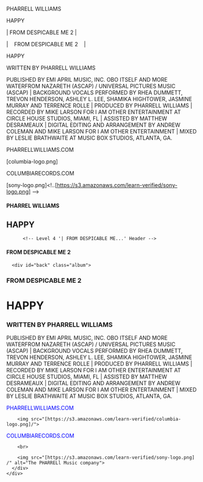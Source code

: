 <!-- FRONT -->

PHARRELL WILLIAMS

HAPPY

| FROM DESPICABLE ME 2 |

<!-- BACK -->

| &nbsp;&nbsp; FROM DESPICABLE ME 2 &nbsp;&nbsp; |

HAPPY

WRITTEN BY PHARRELL WILLIAMS

PUBLISHED BY EMI APRIL MUSIC, INC. OBO ITSELF AND MORE WATERFROM NAZARETH (ASCAP) / UNIVERSAL PICTURES MUSIC (ASCAP) | BACKGROUND VOCALS PERFORMED BY RHEA DUMMETT, TREVON HENDERSON, ASHLEY L. LEE, SHAMIKA HIGHTOWER, JASMINE MURRAY AND TERRENCE ROLLE | PRODUCED BY PHARRELL WILLIAMS | RECORDED BY MIKE LARSON FOR I AM OTHER ENTERTAINMENT AT CIRCLE HOUSE STUDIOS, MIAMI, FL | ASSISTED BY MATTHEW DESRAMEAUX | DIGITAL EDITING AND ARRANGEMENT BY ANDREW COLEMAN AND MIKE LARSON FOR I AM OTHER ENTERTAINMENT | MIXED BY LESLIE BRATHWAITE AT MUSIC BOX STUDIOS, ATLANTA, GA.

PHARRELLWILLIAMS.COM

[columbia-logo.png]

COLUMBIARECORDS.COM

[sony-logo.png]<!..[https://s3.amazonaws.com/learn-verified/sony-logo.png] -->
<!doctype html>
<html lang="en">
  <head>
    <meta charset="UTF-8">
    <title>HTML Album Cover</title>
    <link rel="stylesheet" href="css/style.css">
  </head>
  <body>
    <div class="wrapper">
      <div id="front" class="album">
        <div id="title-box">
<h4>PHARREL WILLIAMS</h4>
          <!-- Level 4 'PHARRELL WILLIAMS' Header -->
<h2>HAPPY</h2>
          <!-- Level 2 'HAPPY' Header -->

          <!-- Level 4 '| FROM DESPICABLE ME...' Header -->
<h4>FROM DESPICABLE ME 2</h4>
        </div>
      </div>

      <div id="back" class="album">
<h3>FROM DESPICABLE ME 2</h3>
        <!-- Level 3 '| FROM DESPICABLE ME...' Header -->
<h1>HAPPY</h1>
        <!-- Level 1 'HAPPY' Header -->
<h3>WRITTEN BY PHARRELL WILLIAMS</h3>
        <!-- Level 3 'WRITTEN BY...' Header -->
<p>PUBLISHED BY EMI APRIL MUSIC, INC. OBO ITSELF AND MORE WATERFROM NAZARETH (ASCAP) / UNIVERSAL PICTURES MUSIC (ASCAP) | BACKGROUND VOCALS PERFORMED BY RHEA DUMMETT, TREVON HENDERSON, ASHLEY L. LEE, SHAMIKA HIGHTOWER, JASMINE MURRAY AND TERRENCE ROLLE | PRODUCED BY PHARRELL WILLIAMS | RECORDED BY MIKE LARSON FOR I AM OTHER ENTERTAINMENT AT CIRCLE HOUSE STUDIOS, MIAMI, FL | ASSISTED BY MATTHEW DESRAMEAUX | DIGITAL EDITING AND ARRANGEMENT BY ANDREW COLEMAN AND MIKE LARSON FOR I AM OTHER ENTERTAINMENT | MIXED BY LESLIE BRATHWAITE AT MUSIC BOX STUDIOS, ATLANTA, GA.
</p>
        <!-- pararaph text 'PUBLISHED BY...' -->
<span style="color: blue;">PHARRELLWILLIAMS.COM</span>
        <!-- span text 'PHARRELLWILLIAMS.COM' -->

        <img src="[https://s3.amazonaws.com/learn-verified/columbia-logo.png]/">
<span style="color: blue;">COLUMBIARECORDS.COM</span>
        <!-- span text 'COLUMBIARECORDS.COM' -->

        <br>

        <img src="[https://s3.amazonaws.com/learn-verified/sony-logo.png] /" alt="The PHARRELl Music company"> 
      </div>
    </div>
  </body>
</html>

